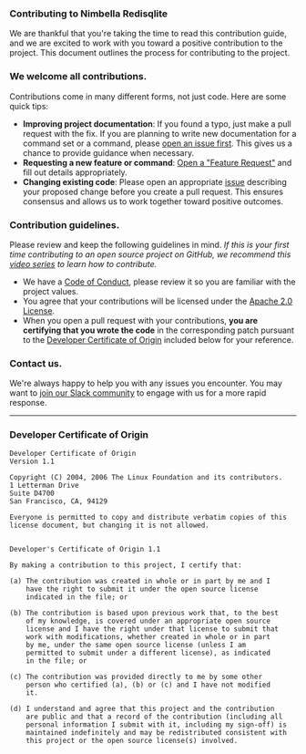 ### Contributing to Nimbella Redisqlite

We are thankful that you're taking the time to read this contribution guide, and we are excited to work with you toward a positive contribution to the project. This document outlines the process for contributing to the project.

### We welcome all contributions.

Contributions come in many different forms, not just code. Here are some quick tips:
- **Improving project documentation**: If you found a typo, just make a pull request with the fix. If you are planning to write new documentation for a command set or a command, please [open an issue first](../../issues/new/choose). This gives us a chance to provide guidance when necessary.
- **Requesting a new feature or command**: [Open a "Feature Request"](../../issues/new?template=feature_request.md) and fill out details appropriately.
- **Changing existing code**: Please open an appropriate [issue](../../issues/new/choose) describing your proposed change before you create a pull request. This ensures consensus and allows us to work together toward positive outcomes.

### Contribution guidelines.

Please review and keep the following guidelines in mind. _If this is your first time contributing to an open source project on GitHub, we recommend this [video series](https://egghead.io/courses/how-to-contribute-to-an-open-source-project-on-github) to learn how to contribute._
- We have a [Code of Conduct](CODE_OF_CONDUCT.md), please review it so you are familiar with the project values.
- You agree that your contributions will be licensed under the [Apache 2.0 License](LICENSE).
- When you open a pull request with your contributions, **you are certifying that you wrote the code** in the corresponding patch pursuant to the [Developer Certificate of Origin](#developer-certificate-of-origin) included below for your reference.

### Contact us.

We're always happy to help you with any issues you encounter. You may want to [join our Slack community](https://nimbella-community.slack.com/) to engage with us for a more rapid response.

---

### Developer Certificate of Origin

```
Developer Certificate of Origin
Version 1.1

Copyright (C) 2004, 2006 The Linux Foundation and its contributors.
1 Letterman Drive
Suite D4700
San Francisco, CA, 94129

Everyone is permitted to copy and distribute verbatim copies of this
license document, but changing it is not allowed.


Developer's Certificate of Origin 1.1

By making a contribution to this project, I certify that:

(a) The contribution was created in whole or in part by me and I
    have the right to submit it under the open source license
    indicated in the file; or

(b) The contribution is based upon previous work that, to the best
    of my knowledge, is covered under an appropriate open source
    license and I have the right under that license to submit that
    work with modifications, whether created in whole or in part
    by me, under the same open source license (unless I am
    permitted to submit under a different license), as indicated
    in the file; or

(c) The contribution was provided directly to me by some other
    person who certified (a), (b) or (c) and I have not modified
    it.

(d) I understand and agree that this project and the contribution
    are public and that a record of the contribution (including all
    personal information I submit with it, including my sign-off) is
    maintained indefinitely and may be redistributed consistent with
    this project or the open source license(s) involved.
```
